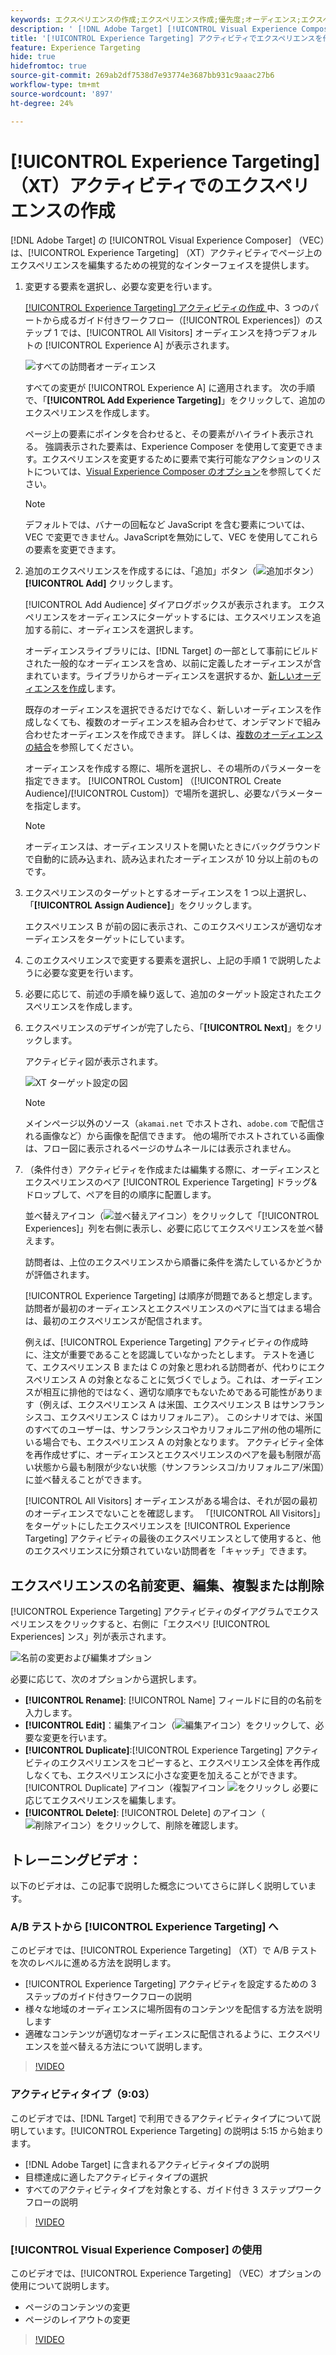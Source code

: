 ```yaml
---
keywords: エクスペリエンスの作成;エクスペリエンス作成;優先度;オーディエンス;エクスペリエンス;Visual Experience Composer
description: ' [!DNL Adobe Target] [!UICONTROL Visual Experience Composer] （VEC）を使用して、[!UICONTROL Experience Targeting] （XT）アクティビティでページのエクスペリエンスを作成および編集する方法を説明します。'
title: '[!UICONTROL Experience Targeting] アクティビティでエクスペリエンスを作成するにはどうすればよいですか？'
feature: Experience Targeting
hide: true
hidefromtoc: true
source-git-commit: 269ab2df7538d7e93774e3687bb931c9aaac27b6
workflow-type: tm+mt
source-wordcount: '897'
ht-degree: 24%

---
```


# [!UICONTROL Experience Targeting] （XT）アクティビティでのエクスペリエンスの作成

[!DNL Adobe Target] の [!UICONTROL Visual Experience Composer] （VEC）は、[!UICONTROL Experience Targeting] （XT）アクティビティでページ上のエクスペリエンスを編集するための視覚的なインターフェイスを提供します。

1. 変更する要素を選択し、必要な変更を行います。

   [[!UICONTROL Experience Targeting] アクティビティの作成 ](/help/main/c-activities/t-experience-target/t-xt-create/xt-create.md) 中、3 つのパートから成るガイド付きワークフロー（[!UICONTROL Experiences]）のステップ 1 では、[!UICONTROL All Visitors] オーディエンスを持つデフォルトの [!UICONTROL Experience A] が表示されます。

   ![すべての訪問者オーディエンス](/help/main/c-activities/t-experience-target/t-xt-create/assets/all-visitors-new.png)

   すべての変更が [!UICONTROL Experience A] に適用されます。 次の手順で、「**[!UICONTROL Add Experience Targeting]**」をクリックして、追加のエクスペリエンスを作成します。

   ページ上の要素にポインタを合わせると、その要素がハイライト表示される。 強調表示された要素は、Experience Composer を使用して変更できます。エクスペリエンスを変更するために要素で実行可能なアクションのリストについては、[Visual Experience Composer のオプション](/help/main/c-experiences/c-visual-experience-composer/viztarget-options.md)を参照してください。

   >[!NOTE]
   >
   >デフォルトでは、バナーの回転など JavaScript を含む要素については、VEC で変更できません。JavaScriptを無効にして、VEC を使用してこれらの要素を変更できます。

1. 追加のエクスペリエンスを作成するには、「追加」ボタン（![ 追加ボタン ](/help/main/assets/icons/Add.svg)） **[!UICONTROL Add]** クリックします。

   [!UICONTROL Add Audience] ダイアログボックスが表示されます。 エクスペリエンスをオーディエンスにターゲットするには、エクスペリエンスを追加する前に、オーディエンスを選択します。

   オーディエンスライブラリには、[!DNL Target] の一部として事前にビルドされた一般的なオーディエンスを含め、以前に定義したオーディエンスが含まれています。ライブラリからオーディエンスを選択するか、[新しいオーディエンスを作成](/help/main/c-target/c-audiences/audiences.md#concept_65BE870D290E412D8BBF557EEA67C271)します。

   既存のオーディエンスを選択できるだけでなく、新しいオーディエンスを作成しなくても、複数のオーディエンスを組み合わせて、オンデマンドで組み合わせたオーディエンスを作成できます。 詳しくは、[複数のオーディエンスの結合](/help/main/c-target/combining-multiple-audiences.md#concept_A7386F1EA4394BD2AB72399C225981E5)を参照してください。

   オーディエンスを作成する際に、場所を選択し、その場所のパラメーターを指定できます。 [!UICONTROL Custom] （[!UICONTROL Create Audience]/[!UICONTROL Custom]）で場所を選択し、必要なパラメーターを指定します。

   >[!NOTE]
   >
   >オーディエンスは、オーディエンスリストを開いたときにバックグラウンドで自動的に読み込まれ、読み込まれたオーディエンスが 10 分以上前のものです。

1. エクスペリエンスのターゲットとするオーディエンスを 1 つ以上選択し、「**[!UICONTROL Assign Audience]**」をクリックします。

   エクスペリエンス B が前の図に表示され、このエクスペリエンスが適切なオーディエンスをターゲットにしています。

1. このエクスペリエンスで変更する要素を選択し、上記の手順 1 で説明したように必要な変更を行います。

1. 必要に応じて、前述の手順を繰り返して、追加のターゲット設定されたエクスペリエンスを作成します。

1. エクスペリエンスのデザインが完了したら、「**[!UICONTROL Next]**」をクリックします。

   アクティビティ図が表示されます。

   ![XT ターゲット設定の図](/help/main/c-activities/t-experience-target/t-xt-create/assets/xt_diagram-refresh.png)

   >[!NOTE]
   >
   >メインページ以外のソース（`akamai.net` でホストされ、`adobe.com` で配信される画像など）から画像を配信できます。 他の場所でホストされている画像は、フロー図に表示されるページのサムネールには表示されません。

1. （条件付き）アクティビティを作成または編集する際に、オーディエンスとエクスペリエンスのペア [!UICONTROL Experience Targeting] ドラッグ&amp;ドロップして、ペアを目的の順序に配置します。

   並べ替えアイコン（![ 並べ替えアイコン ](/help/main/assets/icons/Reorder.svg)）をクリックして「[!UICONTROL Experiences]」列を右側に表示し、必要に応じてエクスペリエンスを並べ替えます。

   訪問者は、上位のエクスペリエンスから順番に条件を満たしているかどうかが評価されます。

   [!UICONTROL Experience Targeting] は順序が問題であると想定します。 訪問者が最初のオーディエンスとエクスペリエンスのペアに当てはまる場合は、最初のエクスペリエンスが配信されます。

   例えば、[!UICONTROL Experience Targeting] アクティビティの作成時に、注文が重要であることを認識していなかったとします。 テストを通じて、エクスペリエンス B または C の対象と思われる訪問者が、代わりにエクスペリエンス A の対象となることに気づくでしょう。これは、オーディエンスが相互に排他的ではなく、適切な順序でもないためである可能性があります（例えば、エクスペリエンス A は米国、エクスペリエンス B はサンフランシスコ、エクスペリエンス C はカリフォルニア）。 このシナリオでは、米国のすべてのユーザーは、サンフランシスコやカリフォルニア州の他の場所にいる場合でも、エクスペリエンス A の対象となります。 アクティビティ全体を再作成せずに、オーディエンスとエクスペリエンスのペアを最も制限が高い状態から最も制限が少ない状態（サンフランシスコ/カリフォルニア/米国）に並べ替えることができます。

   [!UICONTROL All Visitors] オーディエンスがある場合は、それが図の最初のオーディエンスでないことを確認します。 「[!UICONTROL All Visitors]」をターゲットにしたエクスペリエンスを [!UICONTROL Experience Targeting] アクティビティの最後のエクスペリエンスとして使用すると、他のエクスペリエンスに分類されていない訪問者を「キャッチ」できます。

## エクスペリエンスの名前変更、編集、複製または削除

[!UICONTROL Experience Targeting] アクティビティのダイアグラムでエクスペリエンスをクリックすると、右側に「エクスペリ [!UICONTROL Experiences] ンス」列が表示されます。

![名前の変更および編集オプション](/help/main/c-activities/t-experience-target/t-xt-create/assets/experience_edit-refresh.png)

必要に応じて、次のオプションから選択します。

* **[!UICONTROL Rename]**: [!UICONTROL Name] フィールドに目的の名前を入力します。
* **[!UICONTROL Edit]**：編集アイコン（![ 編集アイコン ](/help/main/assets/icons/Edit.svg)）をクリックして、必要な変更を行います。
* **[!UICONTROL Duplicate]**:[!UICONTROL Experience Targeting] アクティビティのエクスペリエンスをコピーすると、エクスペリエンス全体を再作成しなくても、エクスペリエンスに小さな変更を加えることができます。 [!UICONTROL Duplicate] アイコン（複製アイコン ![ をクリックし ](/help/main/assets/icons/Duplicate.svg) 必要に応じてエクスペリエンスを編集します。
* **[!UICONTROL Delete]**: [!UICONTROL Delete] のアイコン（![ 削除アイコン ](/help/main/assets/icons/Delete.svg)）をクリックして、削除を確認します。

## トレーニングビデオ：

以下のビデオは、この記事で説明した概念についてさらに詳しく説明しています。

### A/B テストから [!UICONTROL Experience Targeting] へ

このビデオでは、[!UICONTROL Experience Targeting] （XT）で A/B テストを次のレベルに進める方法を説明します。

* [!UICONTROL Experience Targeting] アクティビティを設定するための 3 ステップのガイド付きワークフローの説明
* 様々な地域のオーディエンスに場所固有のコンテンツを配信する方法を説明します
* 適確なコンテンツが適切なオーディエンスに配信されるように、エクスペリエンスを並べ替える方法について説明します。

>[!VIDEO](https://video.tv.adobe.com/v/22418/)

### アクティビティタイプ（9:03）

このビデオでは、[!DNL Target] で利用できるアクティビティタイプについて説明しています。[!UICONTROL Experience Targeting] の説明は 5:15 から始まります。

* [!DNL Adobe Target] に含まれるアクティビティタイプの説明
* 目標達成に適したアクティビティタイプの選択
* すべてのアクティビティタイプを対象とする、ガイド付き 3 ステップワークフローの説明

>[!VIDEO](https://video.tv.adobe.com/v/17386)

### [!UICONTROL Visual Experience Composer] の使用

このビデオでは、[!UICONTROL Experience Targeting] （VEC）オプションの使用について説明します。

* ページのコンテンツの変更
* ページのレイアウトの変更

>[!VIDEO](https://video.tv.adobe.com/v/17399)
